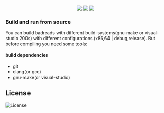 <h4 align="center">
    <img src="https://img.shields.io/github/languages/top/LinArcX/winmagics.svg"/>  <img src="https://img.shields.io/github/repo-size/LinArcX/winmagics.svg"/>  <img src="https://img.shields.io/github/tag/LinArcX/winmagics.svg?colorB=green"/>
</h4>

### Build and run from source
You can build badreads with different build-systems(gnu-make or visual-studio 200s) with different configurations.(x86,64 | debug,release).
But before compiling you need some tools:

#### build dependencies
- git
- clang(or gcc)
- gnu-make(or visual-studio)

## License
![License](https://img.shields.io/github/license/LinArcX/winmagics.svg)
